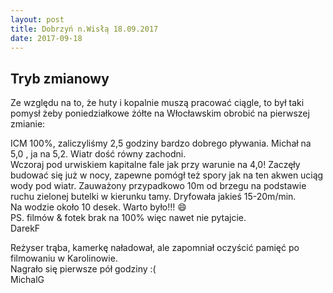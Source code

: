 ```yaml
---
layout: post
title: Dobrzyń n.Wisłą 18.09.2017
date: 2017-09-18
---
```


## Tryb zmianowy 

Ze względu na to, że huty i kopalnie muszą pracować ciągle, to był taki pomysł żeby poniedziałkowe żółte na Włocławskim obrobić na pierwszej zmianie:  

ICM 100%, zaliczyliśmy 2,5 godziny bardzo dobrego pływania.  Michał na 5,0 , ja na 5,2. Wiatr dość równy zachodni.  
Wczoraj pod urwiskiem kapitalne fale jak przy warunie na 4,0!
Zaczęły budować się już w nocy, zapewne pomógł też spory jak na ten akwen uciąg wody pod wiatr.
Zauważony przypadkowo 10m od brzegu na podstawie ruchu zielonej butelki w kierunku tamy. Dryfowała jakieś 15-20m/min.  
Na wodzie około 10 desek. Warto było!!! :smile:  
PS. filmów & fotek brak na 100% więc nawet nie pytajcie.  
DarekF  

Reżyser trąba, kamerkę naładował, ale zapomniał oczyścić pamięć po filmowaniu w Karolinowie.  
Nagrało się pierwsze pół godziny :(  
MichalG
